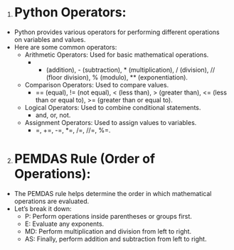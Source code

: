 1. # Python Operators:
  * Python provides various operators for performing different operations on variables and values.
  * Here are some common operators:
    * Arithmetic Operators: Used for basic mathematical operations.
      * + (addition), - (subtraction), * (multiplication), / (division), // (floor division), % (modulo), ** (exponentiation).
    * Comparison Operators: Used to compare values.
      * == (equal), != (not equal), < (less than), > (greater than), <= (less than or equal to), >= (greater than or equal to).
    * Logical Operators: Used to combine conditional statements.
      * and, or, not.
    * Assignment Operators: Used to assign values to variables.
      * =, +=, -=, *=, /=, //=, %=.
        
2. # PEMDAS Rule (Order of Operations):
  * The PEMDAS rule helps determine the order in which mathematical operations are evaluated.
  * Let’s break it down:
    * P: Perform operations inside parentheses or groups first.
    * E: Evaluate any exponents.
    * MD: Perform multiplication and division from left to right.
    * AS: Finally, perform addition and subtraction from left to right.
